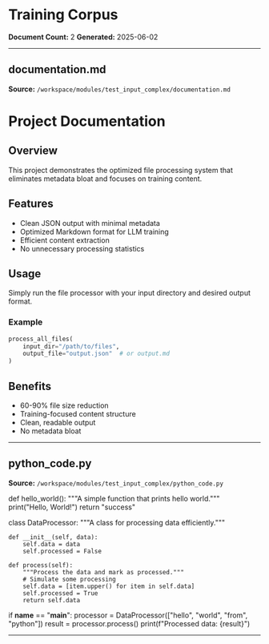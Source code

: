 # Training Corpus

**Document Count:** 2
**Generated:** 2025-06-02

---

## documentation.md

**Source:** `/workspace/modules/test_input_complex/documentation.md`

# Project Documentation

## Overview
This project demonstrates the optimized file processing system that eliminates metadata bloat and focuses on training content.

## Features
- Clean JSON output with minimal metadata
- Optimized Markdown format for LLM training
- Efficient content extraction
- No unnecessary processing statistics

## Usage
Simply run the file processor with your input directory and desired output format.

### Example
```python
process_all_files(
    input_dir="/path/to/files",
    output_file="output.json"  # or output.md
)
```

## Benefits
- 60-90% file size reduction
- Training-focused content structure
- Clean, readable output
- No metadata bloat

---

## python_code.py

**Source:** `/workspace/modules/test_input_complex/python_code.py`

def hello_world():
    """A simple function that prints hello world."""
    print("Hello, World!")
    return "success"

class DataProcessor:
    """A class for processing data efficiently."""
    
    def __init__(self, data):
        self.data = data
        self.processed = False
    
    def process(self):
        """Process the data and mark as processed."""
        # Simulate some processing
        self.data = [item.upper() for item in self.data]
        self.processed = True
        return self.data

if __name__ == "__main__":
    processor = DataProcessor(["hello", "world", "from", "python"])
    result = processor.process()
    print(f"Processed data: {result}")

---
